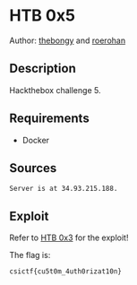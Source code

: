 # HTB 0x5

Author: [thebongy](https://github.com/thebongy) and [roerohan](https://github.com/roerohan)

## Description

Hackthebox challenge 5.

## Requirements

- Docker

## Sources

```
Server is at 34.93.215.188.
```

## Exploit

Refer to [HTB 0x3](../HTB%200x3) for the exploit!

The flag is:

```
csictf{cu5t0m_4uth0rizat10n}
```